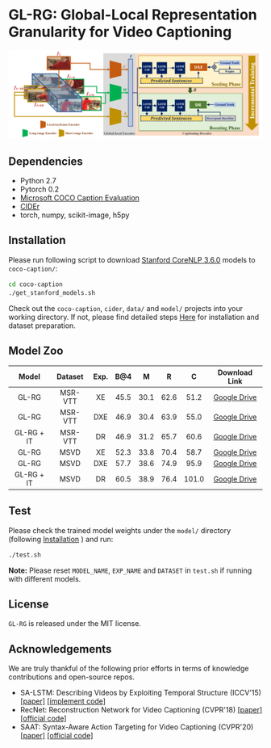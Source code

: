 # GL-RG: Global-Local Representation Granularity for Video Captioning

![framework.png](Figs/framework.png)



## Dependencies

* Python 2.7
* Pytorch 0.2
* [Microsoft COCO Caption Evaluation](https://github.com/tylin/coco-caption)
* [CIDEr](https://github.com/plsang/cider)
* torch, numpy, scikit-image, h5py 



## Installation

Please run following script to download [Stanford CoreNLP 3.6.0](http://stanfordnlp.github.io/CoreNLP/index.html) models to `coco-caption/`:

```bash
cd coco-caption
./get_stanford_models.sh
```

Check out the `coco-caption`,  `cider`,  `data/` and `model/` projects into your working directory. If not, please find detailed steps [Here](docs/INSTALL.md) for installation and dataset preparation.



## Model Zoo

| Model | Dataset | Exp. | B@4 | M | R | C | Download Link |
| :--------: | :---------: | :-----------: | :----------: | :----------: | :----------: | :----------: | :----------: |
| GL-RG | MSR-VTT | XE | 45.5  | 30.1 | 62.6 | 51.2 | [Google Drive]() |
| GL-RG | MSR-VTT | DXE | 46.9 | 30.4 | 63.9 | 55.0 | [Google Drive]() |
| GL-RG + IT | MSR-VTT | DR | 46.9 | 31.2 | 65.7 | 60.6 | [Google Drive]() |
| GL-RG | MSVD | XE | 52.3  | 33.8 | 70.4 | 58.7 | [Google Drive]() |
| GL-RG | MSVD | DXE | 57.7 | 38.6 | 74.9 | 95.9 | [Google Drive]() |
| GL-RG + IT | MSVD | DR | 60.5 | 38.9 | 76.4 | 101.0 | [Google Drive]() |



## Test

Please check the trained model weights under the `model/` directory (following [Installation](docs/INSTALL.md) ) and run:
```bash
./test.sh
```

**Note:** Please reset `MODEL_NAME`, `EXP_NAME` and `DATASET` in `test.sh` if running with different models.



## License

`GL-RG` is released under the MIT license.



## Acknowledgements
We are truly thankful of the following prior efforts in terms of knowledge contributions and open-source repos.
+ SA-LSTM: Describing Videos by Exploiting Temporal Structure (ICCV'15) [[paper]](https://www.cv-foundation.org/openaccess/content_iccv_2015/papers/Yao_Describing_Videos_by_ICCV_2015_paper.pdf) [[implement code]](https://github.com/hobincar/SA-LSTM)
+ RecNet: Reconstruction Network for Video Captioning (CVPR'18) [[paper]](https://openaccess.thecvf.com/content_cvpr_2018/papers/Wang_Reconstruction_Network_for_CVPR_2018_paper.pdf) [[official code]](https://github.com/hobincar/RecNet) 
+ SAAT: Syntax-Aware Action Targeting for Video Captioning (CVPR'20) [[paper]](https://openaccess.thecvf.com/content_CVPR_2020/papers/Zheng_Syntax-Aware_Action_Targeting_for_Video_Captioning_CVPR_2020_paper.pdf) [[official code]](https://github.com/SydCaption/SAAT)
